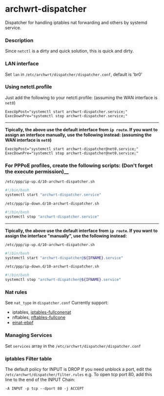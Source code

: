 # archwrt-dispatcher
Dispatcher for handling iptables nat forwarding and others by systemd service.

### Description

Since `netctl` is a dirty and quick solution, this is quick and dirty.

### LAN interface
Set `lan` in `/etc/archwrt/dispatcher/dispatcher.conf`, default is 'br0'

### Using netctl.profile

Just add the following to your netctl.profile: (assuming the WAN interface is `net0`)

```
ExecUpPost="systemctl start archwrt-dispatcher.service;"
ExecDownPre="systemctl stop archwrt-dispatcher.service;"
```

***

__Tipically, the above use the default interface from `ip route`. If you want to assign an interface manually, use the following instead: (assuming the WAN interface is `net0`)__

```
ExecUpPost="systemctl start archwrt-dispatcher@net0.service;"
ExecDownPre="systemctl stop archwrt-dispatcher@net0.service;"
```

### For PPPoE profiles, create the following scripts: (Don't forget the execute permission)__

`/etc/ppp/ip-up.d/10-archwrt-dispatcher.sh`

``` bash
#!/bin/bash
systemctl start "archwrt-dispatcher.service"
```

`/etc/ppp/ip-down.d/10-archwrt-dispatcher.sh`

``` bash
#!/bin/bash
systemctl stop "archwrt-dispatcher.service"
```

***

__Tipically, the above use the default interface from `ip route`. If you want to assign the interface "manually", use the following instead:__

`/etc/ppp/ip-up.d/10-archwrt-dispatcher.sh`

``` bash
#!/bin/bash
systemctl start "archwrt-dispatcher@${IFNAME}.service"
```

`/etc/ppp/ip-down.d/10-archwrt-dispatcher.sh`

``` bash
#!/bin/bash
systemctl stop "archwrt-dispatcher@${IFNAME}.service"
```

### Nat rules

See `nat_type` in `dispatcher.conf`
Currently support:

- iptables, [iptables-fullconenat](https://github.com/Chion82/netfilter-full-cone-nat)
- nftables, [nftables-fullcone](https://github.com/fullcone-nat-nftables)
- [einat-ebpf](https://github.com/EHfive/einat-ebpf)

### Managing Services

Set `services` array in the `/etc/archwrt/dispatcher/dispatcher.conf`

### iptables Filter table

The default policy for INPUT is DROP
If you need unblock a port, edit the `/etc/archwrt/dispatcher/filter.rules`
e.g. To open tcp port 80, add this line to the end of the INPUT Chain:

```
-A INPUT -p tcp --dport 80 -j ACCEPT
```

